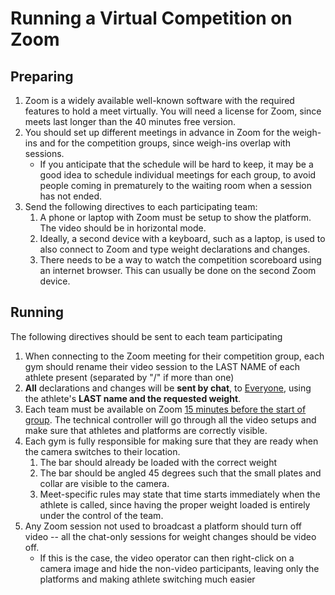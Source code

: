 # Running a Virtual Competition on Zoom

## Preparing

1. Zoom is a widely available well-known software with the required features to hold a meet virtually.  You will need a license for Zoom, since meets last longer than the 40 minutes free version. 
2. You should set up different meetings in advance in Zoom for the weigh-ins and for the competition groups, since weigh-ins overlap with sessions. 
   - If you anticipate that the schedule will be hard to keep, it may be a good idea to schedule individual meetings for each group, to avoid people coming in prematurely to the waiting room when a session has not ended.
3. Send the following directives to each participating team:
   1. A phone or laptop with Zoom must be setup to show the platform.  The video should be in horizontal mode.
   2. Ideally, a second device with a keyboard, such as a laptop, is used to also connect to Zoom and type weight declarations and changes.
   3. There needs to be a way to watch the competition scoreboard using an internet browser.  This can usually be done on the second Zoom device.

## Running

The following directives should be sent to each team participating

1. When connecting to the Zoom meeting for their competition group, each gym should rename their video session to the LAST NAME of each athlete present (separated by "/" if more than one)
2.  **All** declarations and changes will be **sent by chat**, to <u>Everyone</u>, using the athlete's **LAST name and the requested weight**.
3. Each team must be available on Zoom <u>15 minutes before the start of group</u>. The technical controller will go through all the video setups and make sure that athletes and platforms are correctly visible.
4. Each gym is fully responsible for making sure that they are ready when the camera switches to their location. 
   1. The bar should already be loaded with the correct weight
   2. The bar should be angled 45 degrees such that the small plates and collar are visible to the camera.
   3. Meet-specific rules may state that time starts immediately when the athlete is called, since having the proper weight loaded is entirely under the control of the team. 
5. Any Zoom session not used to broadcast a platform should turn off video -- all the chat-only sessions for weight changes should be video off.
   - If this is the case, the video operator can then right-click on a camera image and hide the non-video participants, leaving only the platforms and making athlete switching much easier